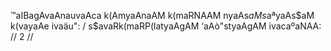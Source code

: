™aIBagAvaAnauvaAca
k(AmyaAnaAM k(maRNAAM nyaAs$aM s$aªyaAs$aM k(vayaAe ivaäu": /
s$avaRk(maRP(latyaAgAM ‘aAò"styaAgAM ivacaºaNAA: // 2 //